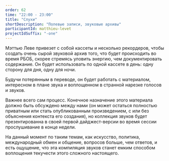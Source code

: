 ```yaml
---
order: 62
time: "22:00 - 23:00"
title: "Слухи"
shortDescription: "Полевые записи, звуковые архивы"
participantId: matthieu-levet
projectIdSuffix: "-one"
---
```


Мэттью Леве привезет с собой кассеты и несколько рекордеров, чтобы создать очень сырой звуковой архив того, что будет происходить во время РБОБ, скорее стремясь уловить энергию, чем документировать содержание. Он будет использовать по одной кассете в день: одну сторону для дня, одну для ночи.

Будучи потерянным в переводе, он будет работать с материалом, интересном в плане звука и воплощенном в странной нарезке голосов и звуков.

Важнее всего сам процесс. Конечное назначение этого материала должно быть обсуждено между нами (он может остаться полностью приватным или стать опубликованным произведением, с или без объяснения контекста его создания), но коллекция звуков будет презентированна в своей первой дайджест-версии ​​во время сессии прослушивание в конце недели.

На данный момент по таким темам, как искусство, политика, международный обмен и общение, вопросов больше, чем ответов, и есть ощущение, что эта компиляция звуков станет емким способом воплощения текучести этого сложного настоящего.

